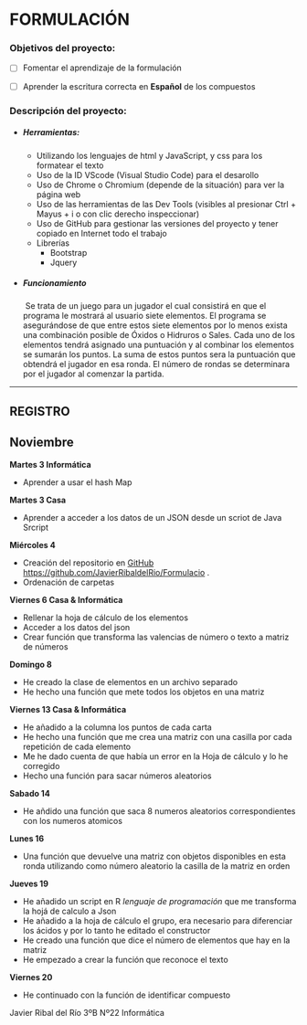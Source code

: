 # FORMULACIÓN

### Objetivos del proyecto:

- [ ] Fomentar el aprendizaje de la formulación
- [ ] Aprender la escritura correcta en **Español** de los compuestos



### Descripción del proyecto:

- ##### Herramientas:
  
  - Utilizando los lenguajes de html y JavaScript, y css para los formatear el texto
  - Uso de la ID VScode (Visual Studio Code) para el desarollo
  - Uso de Chrome o Chromium (depende de la situación) para ver la página web
  - Uso de las herramientas de las Dev Tools  (visibles al presionar Ctrl + Mayus + i o con clic derecho inspeccionar)
  - Uso de GitHub para gestionar las versiones del proyecto y tener copiado en Internet todo el trabajo
  - Librerías
    - Bootstrap
    - Jquery
  
- ##### Funcionamiento

  ​		Se trata de un juego para un jugador el cual consistirá en que el programa le mostrará al usuario siete elementos. El programa se asegurándose de que entre estos siete elementos por lo menos exista una combinación posible de Óxidos o Hidruros o Sales. Cada uno de los elementos tendrá asignado una puntuación y al combinar los elementos se sumarán los puntos. La suma de estos puntos sera la puntuación que obtendrá el jugador en esa ronda. El número de rondas se determinara por el jugador al comenzar la partida.

---

## REGISTRO

## Noviembre

**Martes 3 Informática**

- Aprender a usar el hash Map

**Martes 3 Casa**

- Aprender a acceder a los datos de un JSON desde un scriot de Java Srcript

**Miércoles 4**

- Creación del repositorio en [GitHub](https://github.com/JavierRibaldelRio/Formulacio) https://github.com/JavierRibaldelRio/Formulacio . 
- Ordenación de carpetas

**Viernes 6 Casa & Informática**

- Rellenar la hoja de cálculo de los elementos
- Acceder a los datos del json
- Crear función que transforma las valencias de número o texto a matriz de números



**Domingo 8**

- He creado la clase de elementos en un archivo separado
- He hecho una función que mete todos los objetos en una matriz



**Viernes 13 Casa & Informática**

- He añadido a la columna los puntos de cada carta
- He hecho una función que me crea una matriz con una casilla por cada repetición de cada elemento
- Me he dado cuenta de que había un error en la Hoja de cálculo y lo he corregido
- Hecho una función para sacar números aleatorios

**Sabado 14**

- He añdido una función que saca 8 numeros aleatorios correspondientes con los numeros atomicos


**Lunes 16**
- Una función que devuelve una matriz con objetos disponibles en esta ronda utilizando como número aleatorio la casilla de la matriz en orden



**Jueves 19**

- He añadido un script en R *lenguaje de programación* que me transforma la hojá de calculo a Json
- He añadido a la hoja de cálculo el grupo, era necesario para diferenciar los ácidos y por lo tanto he editado el constructor
- He creado una función que dice el número de elementos que hay en la matriz
- He empezado a crear la función que reconoce el texto



**Viernes 20**

- He continuado con la función de identificar compuesto




Javier Ribal del Río 3ºB Nº22 Informática				
